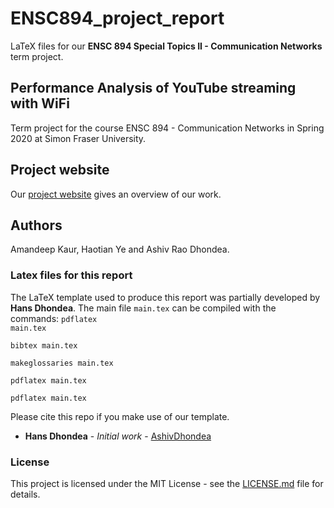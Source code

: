 # ENSC894_project_report
LaTeX files for our **ENSC 894 Special Topics II - Communication Networks** term project.

## Performance Analysis of YouTube streaming with WiFi
Term project for the course ENSC 894 - Communication Networks in Spring 2020 at Simon Fraser University.

## Project website
Our [project website](http://www.sfu.ca/~hdhondea/ENSC894Group2.html) gives an overview of our work.

## Authors
Amandeep Kaur, Haotian Ye and Ashiv Rao Dhondea.

### Latex files for this report
The LaTeX template used to produce this report was partially developed by **Hans Dhondea**. The main file <code>main.tex</code> can be compiled with the commands:
<code>pdflatex main.tex</code>

<code>bibtex main.tex</code>

<code>makeglossaries main.tex</code>

<code>pdflatex main.tex</code>

<code>pdflatex main.tex</code>

Please cite this repo if you make use of our template.

* **Hans Dhondea** - *Initial work* - [AshivDhondea](https://github.com/AshivDhondea)

### License

This project is licensed under the MIT License - see the [LICENSE.md](https://github.com/AshivDhondea/ENSC894_project_report/blob/master/LICENSE) file for details.


